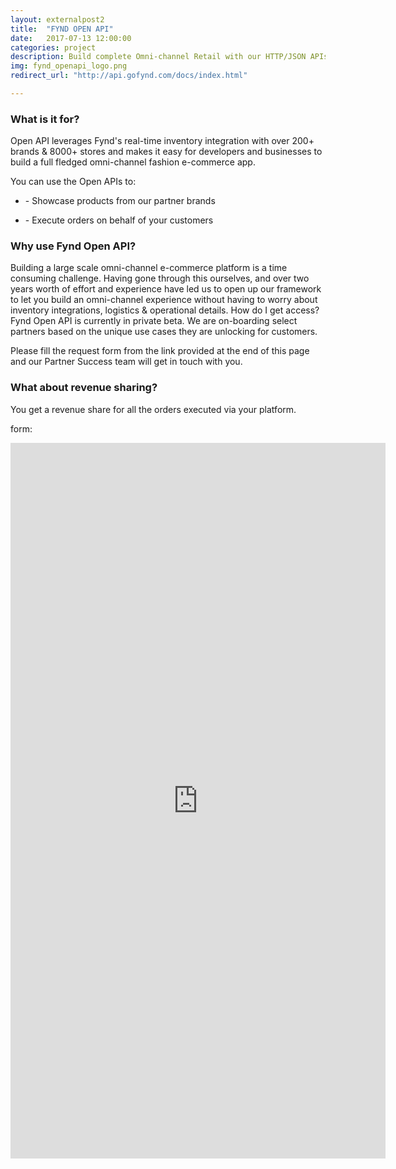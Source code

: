 ```yaml
---
layout: externalpost2
title:  "FYND OPEN API"
date:   2017-07-13 12:00:00
categories: project
description: Build complete Omni-channel Retail with our HTTP/JSON APIs
img: fynd_openapi_logo.png
redirect_url: "http://api.gofynd.com/docs/index.html"

---
```


<h3>
What is it for?
</h3>

<p>
Open API leverages Fynd's real-time inventory integration with over 200+ brands & 8000+ stores and makes it easy for developers and businesses to build a full fledged omni-channel fashion e-commerce app.
</p>


<p>
You can use the Open APIs to:
</p>

<ul>
<li><p>- Showcase products from our partner brands</p></li>
<li><p>- Execute orders on behalf of your customers</p></li>
</ul>


<h3>
Why use Fynd Open API?
</h3>
<p>
Building a large scale omni-channel e-commerce platform is a time consuming challenge.
Having gone through this ourselves, and over two years worth of effort and experience have led us to open up our framework to let you build an omni-channel experience without having to worry about inventory integrations, logistics & operational details.
How do I get access?
Fynd Open API is currently in private beta. We are on-boarding select partners based on the unique use cases they are unlocking for customers.
</p>


<p>
Please fill the request form from the link provided at the end of this page and our Partner Success team will get in touch with you.
</p>

<h3>
What about revenue sharing?
</h3>

<p>
You get a revenue share for all the orders executed via your platform.
</p>

form:

<iframe src="https://docs.google.com/forms/d/e/1FAIpQLSc6NROI30EtBkmLmuU2RHYhOojDceO2mMzuE_FUqjoC0VY9rg/viewform?embedded=true" width="600" height="1145" frameborder="0" marginheight="0" marginwidth="0">Loading...</iframe>